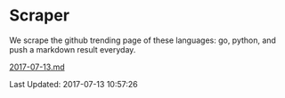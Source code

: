 # Scraper

We scrape the github trending page of these languages: go, python, and push a markdown result everyday.

[2017-07-13.md](https://github.com/borays/Scraper/blob/master/2017-07-13.md)

Last Updated: 2017-07-13 10:57:26